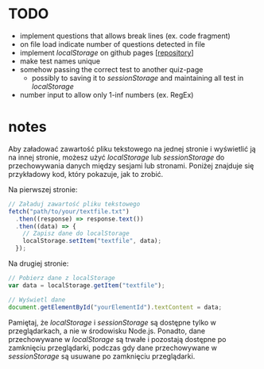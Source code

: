 # TODO

- implement questions that allows break lines (ex. code fragment)
- on file load indicate number of questions detected in file
- implement _localStorage_ on github pages [[repository](https://github.com/TomasHubelbauer/github-pages-local-storage)]
- make test names unique
- somehow passing the correct test to another quiz-page
  - possibly to saving it to _sessionStorage_ and maintaining all test in _localStorage_
- number input to allow only 1-inf numbers (ex. RegEx)

# notes

Aby załadować zawartość pliku tekstowego na jednej stronie i wyświetlić ją na innej stronie, możesz użyć _localStorage_ lub _sessionStorage_ do przechowywania danych między sesjami lub stronami. Poniżej znajduje się przykładowy kod, który pokazuje, jak to zrobić.

Na pierwszej stronie:

```js
// Załaduj zawartość pliku tekstowego
fetch("path/to/your/textfile.txt")
  .then((response) => response.text())
  .then((data) => {
    // Zapisz dane do localStorage
    localStorage.setItem("textfile", data);
  });
```

Na drugiej stronie:

```js
// Pobierz dane z localStorage
var data = localStorage.getItem("textfile");

// Wyświetl dane
document.getElementById("yourElementId").textContent = data;
```

Pamiętaj, że _localStorage_ i _sessionStorage_ są dostępne tylko w przeglądarkach, a nie w środowisku Node.js. Ponadto, dane przechowywane w _localStorage_ są trwałe i pozostają dostępne po zamknięciu przeglądarki, podczas gdy dane przechowywane w _sessionStorage_ są usuwane po zamknięciu przeglądarki.
